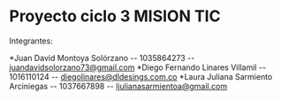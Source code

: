 # Proyecto ciclo 3 MISION TIC

Integrantes:

*Juan David Montoya Solórzano -- 1035864273 -- juandavidsolorzano73@gmail.com
*Diego Fernando Linares Villamil -- 1016110124 -- diegolinares@dldesings.com.co
*Laura Juliana Sarmiento Arciniegas -- 1037667898 -- ljulianasarmientoa@gmail.com